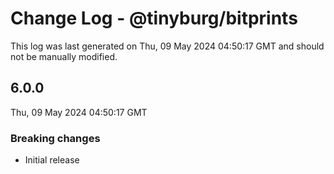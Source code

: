 # Change Log - @tinyburg/bitprints

This log was last generated on Thu, 09 May 2024 04:50:17 GMT and should not be manually modified.

## 6.0.0

Thu, 09 May 2024 04:50:17 GMT

### Breaking changes

-   Initial release
